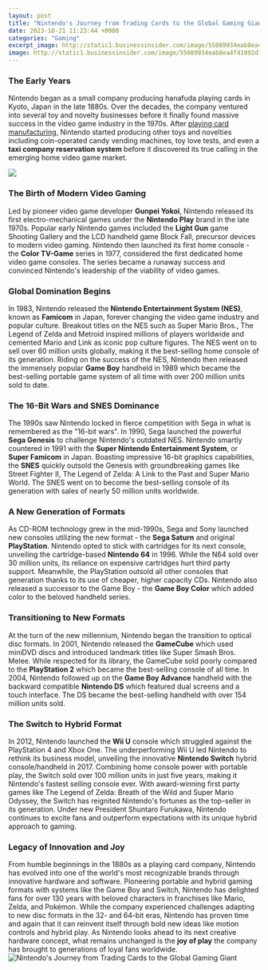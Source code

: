 ```yaml
---
layout: post
title: "Nintendo's Journey from Trading Cards to the Global Gaming Giant"
date: 2023-10-21 11:23:44 +0000
categories: "Gaming"
excerpt_image: http://static1.businessinsider.com/image/55089934eab8ea4f41092d73/meet-the-japanese-gaming-giant-thats-going-to-save-nintendo.jpg
image: http://static1.businessinsider.com/image/55089934eab8ea4f41092d73/meet-the-japanese-gaming-giant-thats-going-to-save-nintendo.jpg
---
```


### The Early Years
Nintendo began as a small company producing hanafuda playing cards in Kyoto, Japan in the late 1880s. Over the decades, the company ventured into several toy and novelty businesses before it finally found massive success in the video game industry in the 1970s. After [playing card manufacturing](https://store.fi.io.vn/game-controller-christmas-for-video-gamers-boys-kids-455/women&), Nintendo started producing other toys and novelties including coin-operated candy vending machines, toy love tests, and even a **taxi company reservation system** before it discovered its true calling in the emerging home video game market. 

![](http://cdn.statcdn.com/Infographic/images/normal/26756.jpeg)
### The Birth of Modern Video Gaming
Led by pioneer video game developer **Gunpei Yokoi**, Nintendo released its first electro-mechanical games under the **Nintendo Play** brand in the late 1970s. Popular early Nintendo games included the **Light Gun** game Shooting Gallery and the LCD handheld game Block Fall, precursor devices to modern video gaming. Nintendo then launched its first home console - the **Color TV-Game** series in 1977, considered the first dedicated home video game consoles. The series became a runaway success and convinced Nintendo's leadership of the viability of video games.
### Global Domination Begins 
In 1983, Nintendo released the **Nintendo Entertainment System (NES)**, known as **Famicom** in Japan, forever changing the video game industry and popular culture. Breakout titles on the NES such as Super Mario Bros., The Legend of Zelda and Metroid inspired millions of players worldwide and cemented Mario and Link as iconic pop culture figures. The NES went on to sell over 60 million units globally, making it the best-selling home console of its generation. Riding on the success of the NES, Nintendo then released the immensely popular **Game Boy** handheld in 1989 which became the best-selling portable game system of all time with over 200 million units sold to date.
### The 16-Bit Wars and SNES Dominance
The 1990s saw Nintendo locked in fierce competition with Sega in what is remembered as the "16-bit wars". In 1990, Sega launched the powerful **Sega Genesis** to challenge Nintendo's outdated NES. Nintendo smartly countered in 1991 with the **Super Nintendo Entertainment System**, or **Super Famicom** in Japan. Boasting impressive 16-bit graphics capabilities, the **SNES** quickly outsold the Genesis with groundbreaking games like Street Fighter II, The Legend of Zelda: A Link to the Past and Super Mario World. The SNES went on to become the best-selling console of its generation with sales of nearly 50 million units worldwide.
### A New Generation of Formats
As CD-ROM technology grew in the mid-1990s, Sega and Sony launched new consoles utilizing the new format - the **Sega Saturn** and original **PlayStation**. Nintendo opted to stick with cartridges for its next console, unveiling the cartridge-based **Nintendo 64** in 1996. While the N64 sold over 30 million units, its reliance on expensive cartridges hurt third party support. Meanwhile, the PlayStation outsold all other consoles that generation thanks to its use of cheaper, higher capacity CDs. Nintendo also released a successor to the Game Boy - the **Game Boy Color** which added color to the beloved handheld series.
### Transitioning to New Formats
At the turn of the new millennium, Nintendo began the transition to optical disc formats. In 2001, Nintendo released the **GameCube** which used miniDVD discs and introduced landmark titles like Super Smash Bros. Melee. While respected for its library, the GameCube sold poorly compared to the **PlayStation 2** which became the best-selling console of all time. In 2004, Nintendo followed up on the **Game Boy Advance** handheld with the backward compatible **Nintendo DS** which featured dual screens and a touch interface. The DS became the best-selling handheld with over 154 million units sold. 
### The Switch to Hybrid Format
In 2012, Nintendo launched the **Wii U** console which struggled against the PlayStation 4 and Xbox One. The underperforming Wii U led Nintendo to rethink its business model, unveiling the innovative **Nintendo Switch** hybrid console/handheld in 2017. Combining home console power with portable play, the Switch sold over 100 million units in just five years, making it Nintendo's fastest selling console ever. With award-winning first party games like The Legend of Zelda: Breath of the Wild and Super Mario Odyssey, the Switch has reignited Nintendo's fortunes as the top-seller in its generation. Under new President Shuntaro Furukawa, Nintendo continues to excite fans and outperform expectations with its unique hybrid approach to gaming.
### Legacy of Innovation and Joy
From humble beginnings in the 1880s as a playing card company, Nintendo has evolved into one of the world's most recognizable brands through innovative hardware and software. Pioneering portable and hybrid gaming formats with systems like the Game Boy and Switch, Nintendo has delighted fans for over 130 years with beloved characters in franchises like Mario, Zelda, and Pokémon. While the company experienced challenges adapting to new disc formats in the 32- and 64-bit eras, Nintendo has proven time and again that it can reinvent itself through bold new ideas like motion controls and hybrid play. As Nintendo looks ahead to its next creative hardware concept, what remains unchanged is the **joy of play** the company has brought to generations of loyal fans worldwide.
![Nintendo's Journey from Trading Cards to the Global Gaming Giant](http://static1.businessinsider.com/image/55089934eab8ea4f41092d73/meet-the-japanese-gaming-giant-thats-going-to-save-nintendo.jpg)